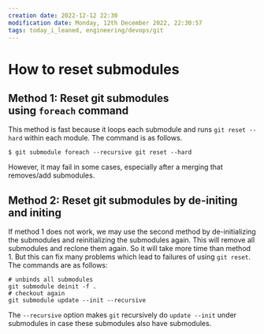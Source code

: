 ```yaml
---
creation date: 2022-12-12 22:30
modification date: Monday, 12th December 2022, 22:30:57
tags: today_i_leaned, engineering/devops/git
---
```


# How to reset submodules

## Method 1: Reset git submodules using `foreach` command

This method is fast because it loops each submodule and runs `git reset --hard` within each module. The command is as follows.

```
$ git submodule foreach --recursive git reset --hard
```

However, it may fail in some cases, especially after a merging that removes/add submodules.

## Method 2: Reset git submodules by de-initing and initing

If method 1 does not work, we may use the second method by de-initializing the submodules and reinitializing the submodules again. This will remove all submodules and reclone them again. So it will take more time than method 1. But this can fix many problems which lead to failures of using `git reset`. The commands are as follows:

```
# unbinds all submodules
git submodule deinit -f .
# checkout again
git submodule update --init --recursive
```

The `--recursive` option makes `git` recursively do `update --init` under submodules in case these submodules also have submodules.